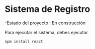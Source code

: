 <h1>Sistema de Registro</h1>


-Estado del proyecto : En construcción

Para ejecutar el sistema, debes ejecutar

```npm install react ```

